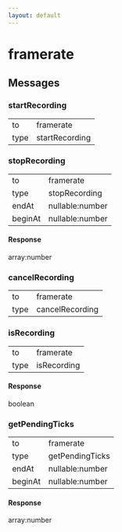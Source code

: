 ```yaml
---
layout: default
---
```


# framerate #

## Messages ##

### startRecording ###

<table>

<tr>
<td>to</td>
<td>framerate</td>
</tr>

<tr>
<td>type</td>
<td>startRecording</td>
</tr>

</table>

### stopRecording ###

<table>

<tr>
<td>to</td>
<td>framerate</td>
</tr>

<tr>
<td>type</td>
<td>stopRecording</td>
</tr>

<tr>
<td>endAt</td>
<td>nullable:number</td>
</tr>

<tr>
<td>beginAt</td>
<td>nullable:number</td>
</tr>

</table>

#### Response ####
array:number

### cancelRecording ###

<table>

<tr>
<td>to</td>
<td>framerate</td>
</tr>

<tr>
<td>type</td>
<td>cancelRecording</td>
</tr>

</table>

### isRecording ###

<table>

<tr>
<td>to</td>
<td>framerate</td>
</tr>

<tr>
<td>type</td>
<td>isRecording</td>
</tr>

</table>

#### Response ####
boolean

### getPendingTicks ###

<table>

<tr>
<td>to</td>
<td>framerate</td>
</tr>

<tr>
<td>type</td>
<td>getPendingTicks</td>
</tr>

<tr>
<td>endAt</td>
<td>nullable:number</td>
</tr>

<tr>
<td>beginAt</td>
<td>nullable:number</td>
</tr>

</table>

#### Response ####
array:number
